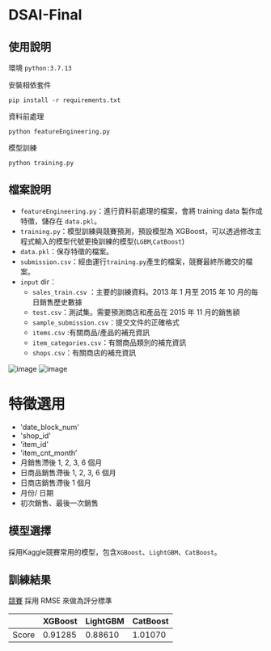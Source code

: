 # DSAI-Final

## 使用說明

環境 `python:3.7.13`

安裝相依套件
```
pip install -r requirements.txt
```
資料前處理
```
python featureEngineering.py
```
模型訓練
```
python training.py
```

## 檔案說明

- `featureEngineering.py`：進行資料前處理的檔案，會將 training data 製作成特徵，儲存在 `data.pkl`。
- `training.py`：模型訓練與競賽預測，預設模型為 XGBoost，可以透過修改主程式輸入的模型代號更換訓練的模型(`LGBM`,`CatBoost`)
- `data.pkl`：保存特徵的檔案。
- `submission.csv`：經由運行`training.py`產生的檔案，競賽最終所繳交的檔案。
- `input` dir：
  -  `sales_train.csv` ：主要的訓練資料。2013 年 1 月至 2015 年 10 月的每日銷售歷史數據
  -  `test.csv`：測試集。需要預測商店和產品在 2015 年 11 月的銷售額
  -  `sample_submission.csv`：提交文件的正確格式
  -  `items.csv` :有關商品/產品的補充資訊
  -  `item_categories.csv`：有關商品類別的補充資訊
  -  `shops.csv`：有關商店的補充資訊

![image](https://user-images.githubusercontent.com/13596525/172260736-c0c621a9-1e0b-4bb3-a416-243ed0a3a569.png)
![image](https://user-images.githubusercontent.com/13596525/172260755-6149f9d3-6e30-43fa-ae17-ad1356113fb3.png)

# 特徵選用

- 'date_block_num'
- 'shop_id'
- 'item_id'
- 'item_cnt_month’
- 月銷售滯後 1, 2, 3, 6 個月
- 日商品銷售滯後 1, 2, 3, 6 個月
- 日商店銷售滯後 1 個月
- 月份/ 日期
- 初次銷售、最後一次銷售


## 模型選擇

採用Kaggle競賽常用的模型，包含`XGBoost`、`LightGBM`、`CatBoost`。

## 訓練結果

[競賽](https://www.kaggle.com/competitions/competitive-data-science-predict-future-sales/overview) 採用 RMSE 來做為評分標準

||XGBoost|LightGBM|CatBoost|
|--|--|--|--|
|Score|0.91285|0.88610|1.01070|
